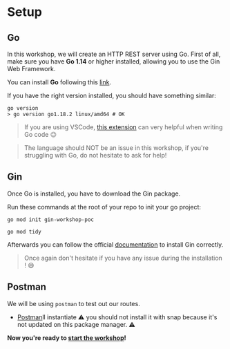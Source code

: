 # Setup

## Go

In this workshop, we will create an HTTP REST server using Go.
First of all, make sure you have **Go 1.14** or higher installed, allowing you to use the Gin Web Framework.

You can install **Go** following this [link](https://go.dev/doc/install).

If you have the right version installed, you should have something similar:
```shell
go version
> go version go1.18.2 linux/amd64 # OK
```

> If you are using VSCode, [this extension](https://marketplace.visualstudio.com/items?itemName=golang.Go) can very helpful when writing Go code 😉

> The language should NOT be an issue in this workshop, if you're struggling with Go, do not hesitate to ask for help!

## Gin

Once Go is installed, you have to download the Gin package.

Run these commands at the root of your repo to init your go project:
```shell
go mod init gin-workshop-poc

go mod tidy
```

Afterwards you can follow the official [documentation](https://github.com/gin-gonic/gin#installation) to install Gin correctly.
> Once again don't hesitate if you have any issue during the installation ! 😄

## Postman

We will be using `postman` to test out our routes.

- [Postman](https://www.postman.com/downloads/)ll instantiate 
⚠️ you should not install it with snap because it's not updated on this package manager. ⚠️


**Now you're ready to [start the workshop](./README.md)!**